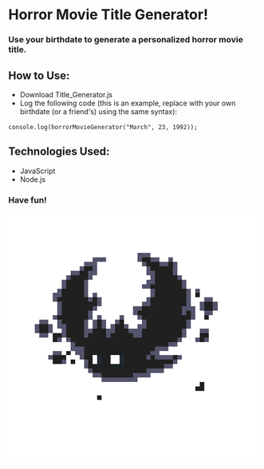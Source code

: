 # Horror Movie Title Generator!

### Use your birthdate to generate a personalized horror movie title.

## How to Use:

- Download Title_Generator.js
- Log the following code (this is an example, replace with your own birthdate (or a friend's) using the same syntax):

```
console.log(horrorMovieGenerator("March", 23, 1992));
```

## Technologies Used:

- JavaScript
- Node.js

### Have fun!
![Alt Text](XOsa.gif)


